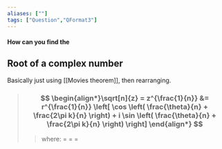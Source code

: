 ```yaml
---
aliases: [""]
tags: ["Question","QFormat3"]
---
```


#### How can you find the
## Root of a complex number
Basically just using [[Movies theorem]], then rearranging. 

> ### $$ \begin{align*}\sqrt[n]{z} = z^{\frac{1}{n}} &= r^{\frac{1}{n}} \left[ \cos \left( \frac{\theta}{n} + \frac{2\pi k}{n} \right) + i \sin \left( \frac{\theta}{n} + \frac{2\pi k}{n} \right) \right] \end{align*} $$ 
>> where:
>> $=$ 
>> $=$
>> $=$

